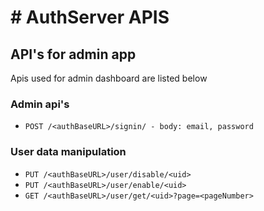 # # AuthServer APIS

## API's for admin app

Apis used for admin dashboard are listed below

### Admin api's

- `POST /<authBaseURL>/signin/ - body: email, password`

### User data manipulation

- `PUT /<authBaseURL>/user/disable/<uid>`
- `PUT /<authBaseURL>/user/enable/<uid>`
- `GET /<authBaseURL>/user/get/<uid>?page=<pageNumber>`

